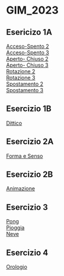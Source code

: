 # GIM_2023

 ## Esericizo 1A   
[Acceso-Spento 2]()  
[Acceso-Spento 3]()  
[Aperto- Chiuso 2]()  
[Aperto- Chiuso 3]()  
[Rotazione 2]()  
[Rotazione 3]()  
[Spostamento 2]()  
[Spostamento 3]() 

## Esercizio 1B  
[Dittico]()  

## Esercizio 2A  
[Forma e Senso]()  

## Esercizio 2B  
[Animazione]()  

## Esercizio 3  
[Pong](https://gretabordoli.github.io/GIM_2023/Esericio_3/pong/index.html)  
[Pioggia](https://gretabordoli.github.io/GIM_2023/Esericio_3/pioggia/index.html)   
[Neve](https://gretabordoli.github.io/GIM_2023/Esericio_3/neve/index.html)

## Esercizio 4    
[Orologio](https://gretabordoli.github.io/GIM_2023/Esercizio_4/Orologio/index.html)  



